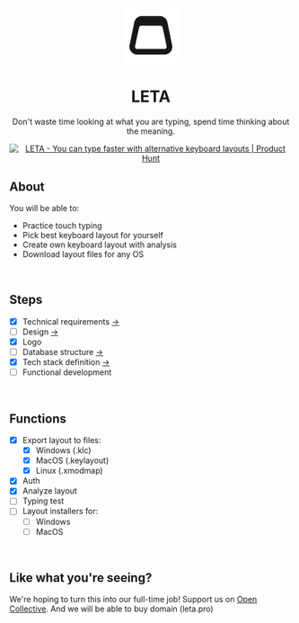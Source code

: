 <p align='center'>
  <img width='100' src='./docs/img/icon.png' />
  <h1 align='center'>LETA</h1>
  <p align='center'>
    Don't waste time looking at what you are typing, spend time thinking about the meaning.
  </p>
</p>

<p align='center'>
  <a href="https://www.producthunt.com/posts/leta?utm_source=badge-featured&utm_medium=badge&utm_souce=badge-leta" target="_blank"><img src="https://api.producthunt.com/widgets/embed-image/v1/featured.svg?post_id=363667&theme=neutral" alt="LETA - You&#0032;can&#0032;type&#0032;faster&#0032;with&#0032;alternative&#0032;keyboard&#0032;layouts | Product Hunt" style="width: 250px; height: 54px;" width="250" height="54" /></a>
</p>


## About

You will be able to:
- Practice touch typing
- Pick best keyboard layout for yourself
- Create own keyboard layout with analysis
- Download layout files for any OS

<br/>

## Steps

- [x] Technical requirements [->](./docs/mds/tech-requirements.md)
- [ ] Design [->](https://www.figma.com/file/CIx1UK6ndPDBPQL9wDGQA6/leta-design?node-id=0%3A1)
- [x] Logo
- [ ] Database structure [->](./docs/mds/db-structure.md)
- [x] Tech stack definition [->](./docs/mds/tech-stack.md)
- [ ] Functional development

<br/>

## Functions
- [x] Export layout to files:
  - [x] Windows (.klc)
  - [x] MacOS (.keylayout)
  - [x] Linux (.xmodmap)
- [x] Auth
- [x] Analyze layout
- [ ] Typing test
- [ ] Layout installers for:
  - [ ] Windows
  - [ ] MacOS

<br/>

## Like what you're seeing?

We're hoping to turn this into our full-time job! Support us on [Open Collective](https://opencollective.com/paragoda). And we will be able to buy domain (leta.pro)
